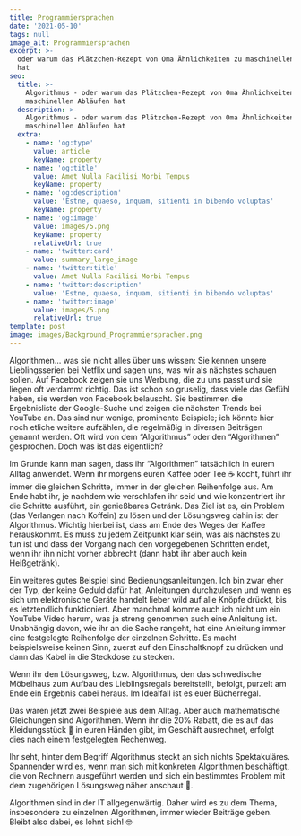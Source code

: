 ```yaml
---
title: Programmiersprachen
date: '2021-05-10'
tags: null
image_alt: Programmiersprachen
excerpt: >-
  oder warum das Plätzchen-Rezept von Oma Ähnlichkeiten zu maschinellen Abläufen
  hat
seo:
  title: >-
    Algorithmus - oder warum das Plätzchen-Rezept von Oma Ähnlichkeiten zu
    maschinellen Abläufen hat
  description: >-
    Algorithmus - oder warum das Plätzchen-Rezept von Oma Ähnlichkeiten zu
    maschinellen Abläufen hat 
  extra:
    - name: 'og:type'
      value: article
      keyName: property
    - name: 'og:title'
      value: Amet Nulla Facilisi Morbi Tempus
      keyName: property
    - name: 'og:description'
      value: 'Estne, quaeso, inquam, sitienti in bibendo voluptas'
      keyName: property
    - name: 'og:image'
      value: images/5.png
      keyName: property
      relativeUrl: true
    - name: 'twitter:card'
      value: summary_large_image
    - name: 'twitter:title'
      value: Amet Nulla Facilisi Morbi Tempus
    - name: 'twitter:description'
      value: 'Estne, quaeso, inquam, sitienti in bibendo voluptas'
    - name: 'twitter:image'
      value: images/5.png
      relativeUrl: true
template: post
image: images/Background_Programmiersprachen.png
---
```

Algorithmen... was sie nicht alles über uns wissen: Sie kennen unsere Lieblingsserien bei Netflix und sagen uns, was wir als nächstes schauen sollen. Auf Facebook zeigen sie uns Werbung, die zu uns passt und sie liegen oft verdammt richtig. Das ist schon so gruselig, dass viele das Gefühl haben, sie werden von Facebook belauscht. Sie bestimmen die Ergebnisliste der Google-Suche und zeigen die nächsten Trends bei YouTube an.
Das sind nur wenige, prominente Beispiele; ich könnte hier noch etliche weitere aufzählen, die regelmäßig in diversen Beiträgen genannt werden. Oft wird von dem “Algorithmus” oder den “Algorithmen” gesprochen. Doch was ist das eigentlich?

Im Grunde kann man sagen, dass ihr “Algorithmen” tatsächlich in eurem Alltag anwendet. Wenn ihr morgens euren Kaffee oder Tee ☕ kocht, führt ihr immer die gleichen Schritte, immer in der gleichen Reihenfolge aus. Am Ende habt ihr, je nachdem wie verschlafen ihr seid und wie konzentriert ihr die Schritte ausführt, ein genießbares Getränk.
Das Ziel ist es, ein Problem (das Verlangen nach Koffein) zu lösen und der Lösungsweg dahin ist der Algorithmus. Wichtig hierbei ist, dass am Ende des Weges der Kaffee herauskommt.
Es muss zu jedem Zeitpunkt klar sein, was als nächstes zu tun ist und dass der Vorgang nach den vorgegebenen Schritten endet, wenn ihr ihn nicht vorher abbrecht (dann habt ihr aber auch kein Heißgetränk).

Ein weiteres gutes Beispiel sind Bedienungsanleitungen. Ich bin zwar eher der Typ, der keine Geduld dafür hat, Anleitungen durchzulesen und wenn es sich um elektronische Geräte handelt lieber wild auf alle Knöpfe drückt, bis es letztendlich funktioniert. Aber manchmal komme auch ich nicht um ein YouTube Video herum, was ja streng genommen auch eine Anleitung ist.
Unabhängig davon, wie ihr an die Sache rangeht, hat eine Anleitung immer eine festgelegte Reihenfolge der einzelnen Schritte. Es macht beispielsweise keinen Sinn, zuerst auf den Einschaltknopf zu drücken und dann das Kabel in die Steckdose zu stecken.

Wenn ihr den Lösungsweg, bzw. Algorithmus, den das schwedische Möbelhaus zum Aufbau des Lieblingsregals bereitstellt, befolgt, purzelt am Ende ein Ergebnis dabei heraus. Im Idealfall ist es euer Bücherregal.

Das waren jetzt zwei Beispiele aus dem Alltag. Aber auch mathematische Gleichungen sind Algorithmen. Wenn ihr die 20% Rabatt, die es auf das Kleidungsstück 👕 in euren Händen gibt, im Geschäft ausrechnet, erfolgt dies nach einem festgelegten Rechenweg.

Ihr seht, hinter dem Begriff Algorithmus steckt an sich nichts Spektakuläres.
Spannender wird es, wenn man sich mit konkreten Algorithmen beschäftigt, die von Rechnern ausgeführt werden und sich ein bestimmtes Problem mit dem zugehörigen Lösungsweg näher anschaut 👀.

Algorithmen sind in der IT allgegenwärtig. Daher wird es zu dem Thema, insbesondere zu einzelnen Algorithmen, immer wieder Beiträge geben. Bleibt also dabei, es lohnt sich! 🤓
